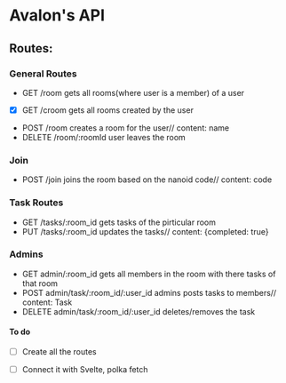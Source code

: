 # Avalon's API

## Routes:

### General Routes

- GET /room gets all rooms(where user is a member) of a user
- [x] GET /croom gets all rooms created by the user
- POST /room creates a room for the user// content: name
- DELETE /room/:roomId user leaves the room

### Join

- POST /join joins the room based on the nanoid code// content: code

### Task Routes

- GET /tasks/:room_id gets tasks of the pirticular room
- PUT /tasks/:room_id updates the tasks// content: {completed: true}

### Admins

- GET admin/:room_id gets all members in the room with there tasks of that room
- POST admin/task/:room_id/:user_id admins posts tasks to members// content: Task
- DELETE admin/task/:room_id/:user_id deletes/removes the task

#### To do
- [ ] Create all the routes
- [ ] Connect it with Svelte, polka fetch




